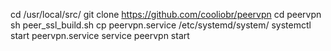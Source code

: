 cd /usr/local/src/
git clone https://github.com/cooliobr/peervpn
cd peervpn
sh peer_ssl_build.sh
cp peervpn.service /etc/systemd/system/
systemctl start peervpn.service
service peervpn start

